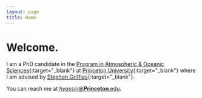 ```yaml
---
layout: page
title: Home
---
```



# Welcome.

I am a PhD candidate in the [Program in Atmospheric & Oceanic Sciences](https://aos.princeton.edu){:target="_blank"} at [Princeton University](https://www.princeton.edu){:target="_blank"}  where I am advised by [Stephen Griffies](https://stephengriffies.github.io/){:target="_blank"}. 

You can reach me at [*hyassin*@**Princeton**.edu](mailto:&#104;&#121;&#097;&#115;&#115;&#105;&#110;&#064;&#080;&#114;&#105;&#110;&#099;&#101;&#116;&#111;&#110;&#046;&#101;&#100;&#117;).

